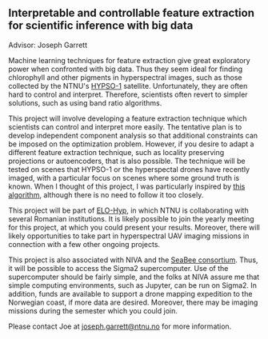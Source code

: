 Interpretable and controllable feature extraction for scientific inference with big data
--
Advisor: Joseph Garrett

Machine learning techniques for feature extraction give great exploratory power when confronted with big data. Thus they seem ideal for finding chlorophyll and other pigments in hyperspectral images, such as those collected by the NTNU's  [HYPSO-1](https://www.ntnu.edu/web/smallsat/ntnu-smallsat-lab) satellite. Unfortunately, they are often hard to control and interpret. Therefore, scientists often revert to simpler solutions, such as using band ratio algorithms. 

This project will involve developing a feature extraction technique which scientists can control and interpret more easily. The tentative plan is to develop independent component analysis so that additional constraints can be imposed on the optimization problem. However, if you desire to adapt a different feature extraction technique, such as locality preserving projections or autoencoders, that is also possible. The technique will be tested on scenes that HYPSO-1 or the hyperspectal drones have recently imaged, with a particular focus on scenes where some ground truth is known. When I thought of this project, I was particularly inspired by [this algorithm](https://arxiv.org/pdf/1902.09699.pdf), although there is no need to follow it too closely. 

This project will be part of [ELO-Hyp](https://elohyp.wordpress.com/project/), in which NTNU is collaborating with several Romanian institutions. It is likely possible to join the yearly meeting for this project, at which you could present your results. Moreover, there will likely opportunities to take part in hyperspectral UAV imaging missions in connection with a few other ongoing projects. 

This project is also associated with NIVA and the [SeaBee consortium](https://seabee.no/). Thus, it will be possible to access the Sigma2 supercomputer. Use of the supercomputer should be fairly simple, and the folks at NIVA assure me that simple computing environments, such as Jupyter, can be run on Sigma2. In addition, funds are available to support a drone mapping expedition to the Norwegian coast, if more data are desired. Moreover, there may be imaging missions during the semester which you could join. 

Please contact Joe at joseph.garrett@ntnu.no for more information. 
